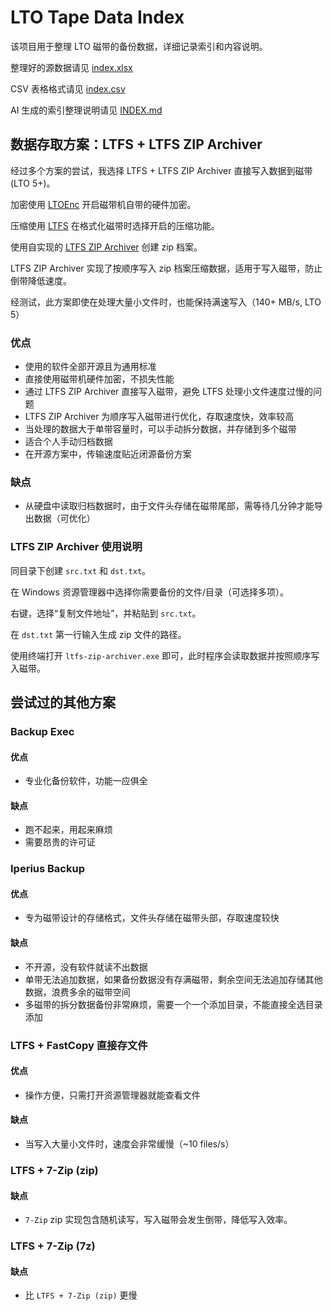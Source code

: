 # LTO Tape Data Index

该项目用于整理 LTO 磁带的备份数据，详细记录索引和内容说明。

整理好的源数据请见 [index.xlsx](https://github.com/ERR0RPR0MPT/Tape/blob/main/index.xlsx)

CSV 表格格式请见 [index.csv](https://github.com/ERR0RPR0MPT/Tape/blob/main/index.csv)

AI 生成的索引整理说明请见 [INDEX.md](https://github.com/ERR0RPR0MPT/Tape/blob/main/INDEX.md)

## 数据存取方案：LTFS + LTFS ZIP Archiver

经过多个方案的尝试，我选择 LTFS + LTFS ZIP Archiver 直接写入数据到磁带 (LTO 5+)。

加密使用 [LTOEnc](https://github.com/ERR0RPR0MPT/Tape/blob/main/LTOEnc) 开启磁带机自带的硬件加密。

压缩使用 [LTFS](https://github.com/LinearTapeFileSystem/ltfs) 在格式化磁带时选择开启的压缩功能。

使用自实现的 [LTFS ZIP Archiver](https://github.com/ERR0RPR0MPT/Tape/blob/main/ltfs-zip-archiver) 创建 zip 档案。

LTFS ZIP Archiver 实现了按顺序写入 zip 档案压缩数据，适用于写入磁带，防止倒带降低速度。

经测试，此方案即使在处理大量小文件时，也能保持满速写入（140+ MB/s, LTO 5）

### 优点

- 使用的软件全部开源且为通用标准
- 直接使用磁带机硬件加密，不损失性能
- 通过 LTFS ZIP Archiver 直接写入磁带，避免 LTFS 处理小文件速度过慢的问题
- LTFS ZIP Archiver 为顺序写入磁带进行优化，存取速度快，效率较高
- 当处理的数据大于单带容量时，可以手动拆分数据，并存储到多个磁带
- 适合个人手动归档数据
- 在开源方案中，传输速度贴近闭源备份方案

### 缺点

- 从硬盘中读取归档数据时，由于文件头存储在磁带尾部，需等待几分钟才能导出数据（可优化）

### LTFS ZIP Archiver 使用说明

同目录下创建 `src.txt` 和 `dst.txt`。

在 Windows 资源管理器中选择你需要备份的文件/目录（可选择多项）。

右键，选择“复制文件地址”，并粘贴到 `src.txt`。

在 `dst.txt` 第一行输入生成 zip 文件的路径。

使用终端打开 `ltfs-zip-archiver.exe` 即可，此时程序会读取数据并按照顺序写入磁带。

## 尝试过的其他方案

### Backup Exec

#### 优点

- 专业化备份软件，功能一应俱全

#### 缺点

- 跑不起来，用起来麻烦
- 需要昂贵的许可证

### Iperius Backup

#### 优点

- 专为磁带设计的存储格式，文件头存储在磁带头部，存取速度较快

#### 缺点

- 不开源，没有软件就读不出数据
- 单带无法追加数据，如果备份数据没有存满磁带，剩余空间无法追加存储其他数据，浪费多余的磁带空间
- 多磁带的拆分数据备份非常麻烦，需要一个一个添加目录，不能直接全选目录添加

### LTFS + FastCopy 直接存文件

#### 优点

- 操作方便，只需打开资源管理器就能查看文件

#### 缺点

- 当写入大量小文件时，速度会非常缓慢（~10 files/s）

### LTFS + 7-Zip (zip)

#### 缺点

- `7-Zip` zip 实现包含随机读写，写入磁带会发生倒带，降低写入效率。

### LTFS + 7-Zip (7z)

#### 缺点

- 比 `LTFS + 7-Zip (zip)` 更慢
